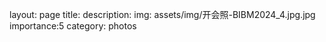 layout: page
title: 
description: 
img: assets/img/开会照-BIBM2024_4.jpg.jpg
importance:5
category: photos